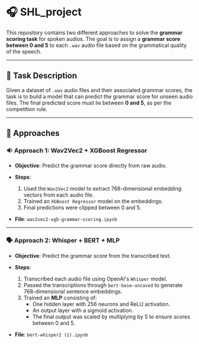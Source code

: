 # 🎧 SHL_project

This repository contains two different approaches to solve the **grammar scoring task** for spoken audios. The goal is to assign a **grammar score between 0 and 5** to each `.wav` audio file based on the grammatical quality of the speech.

---

## 📌 Task Description

Given a dataset of `.wav` audio files and their associated grammar scores, the task is to build a model that can predict the grammar score for unseen audio files. The final predicted score must lie between **0 and 5**, as per the competition rule.

---

## 🚀 Approaches

### 🔉 Approach 1: Wav2Vec2 + XGBoost Regressor

- **Objective**: Predict the grammar score directly from raw audio.
- **Steps**:
  1. Used the `Wav2Vec2` model to extract 768-dimensional embedding vectors from each audio file.
  2. Trained an `XGBoost Regressor` model on the embeddings.
  3. Final predictions were clipped between 0 and 5.

- **File**: `wav2vec2-xgb-grammar-scoring.ipynb`

---

### 🗣️ Approach 2: Whisper + BERT + MLP

- **Objective**: Predict the grammar score from the transcribed text.
- **Steps**:
  1. Transcribed each audio file using OpenAI's `Whisper` model.
  2. Passed the transcriptions through `bert-base-uncased` to generate 768-dimensional sentence embeddings.
  3. Trained an **MLP** consisting of:
     - One hidden layer with 256 neurons and ReLU activation.
     - An output layer with a sigmoid activation.
     - The final output was scaled by multiplying by 5 to ensure scores between 0 and 5.

- **File**: `bert-whisper2 (1).ipynb`

